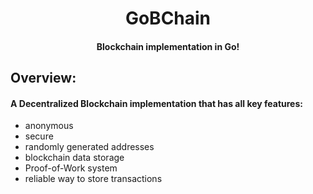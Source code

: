 <h1 align=center> GoBChain </h1>
<h4 align=center> Blockchain implementation in Go! </h4>


## Overview:

#### A Decentralized Blockchain implementation that has all key features:
- anonymous
- secure
- randomly generated addresses
- blockchain data storage
- Proof-of-Work system
- reliable way to store transactions
